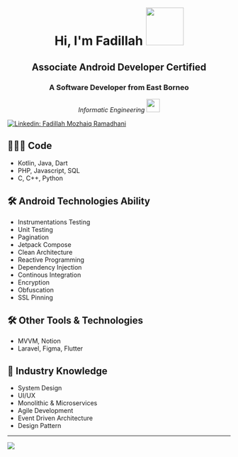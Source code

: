 <!-- ### Hi there 👋 -->

<!--
**FadillahMozhaiq/FadillahMozhaiq** is a ✨ _special_ ✨ repository because its `README.md` (this file) appears on your GitHub profile.

Here are some ideas to get you started:

- 🔭 I’m currently working on ...
- 🌱 I’m currently learning ...
- 👯 I’m looking to collaborate on ...
- 🤔 I’m looking for help with ...
- 💬 Ask me about ...
- 📫 How to reach me: ...
- 😄 Pronouns: ...
- ⚡ Fun fact: ...
-->

<h1 align="center">Hi, I'm Fadillah <img src="https://media.giphy.com/media/mGcNjsfWAjY5AEZNw6/giphy.gif" width="85"></h1>
<h2 align="center">Associate Android Developer Certified</h2>
<h3 align="center">A Software Developer from East Borneo</h3>

<p align="center"><em>
  Informatic Engineering <img src="https://media.giphy.com/media/fYSnHlufseco8Fh93Z/giphy.gif" width="30">
</br>
</em></p>

[![Linkedin: Fadillah Mozhaiq Ramadhani](https://img.shields.io/badge/Fadillah%20Mozhaiq%20Ramadhani-0077B5?style=for-the-badge&logo=linkedin&logoColor=white&link=https://www.linkedin.com/in/fadillah-mozhaiq-ramadhani-45ab21197/)](https://www.linkedin.com/in/fadillah-mozhaiq-ramadhani-45ab21197/)

## 👨🏻‍💻 Code
- Kotlin, Java, Dart
- PHP, Javascript, SQL
- C, C++, Python

## 🛠 Android Technologies Ability
- Instrumentations Testing
- Unit Testing
- Pagination
- Jetpack Compose
- Clean Architecture
- Reactive Programming
- Dependency Injection
- Continous Integration
- Encryption
- Obfuscation
- SSL Pinning

## 🛠 Other Tools & Technologies
- MVVM, Notion
- Laravel, Figma, Flutter

## 📖 Industry Knowledge
- System Design
- UI/UX
- Monolithic & Microservices
- Agile Development
- Event Driven Architecture
- Design Pattern

----------------------------------------
<img src="https://github-readme-stats.vercel.app/api?username=FadillahMozhaiq&&show_icons=true&title_color=ffffff&icon_color=bb2acf&text_color=daf7dc&bg_color=151515">
